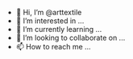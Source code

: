 - 👋 Hi, I’m @arttextile
- 👀 I’m interested in ...
- 🌱 I’m currently learning ...
- 💞️ I’m looking to collaborate on ...
- 📫 How to reach me ...

<!---
arttextile/arttextile is a ✨ special ✨ repository because its `README.md` (this file) appears on your GitHub profile.
You can click the Preview link to take a look at your changes.
--->
